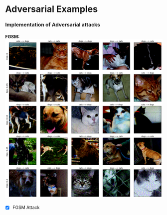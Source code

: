 # Adversarial Examples
### Implementation of Adversarial attacks 

#### FGSM: ![](https://github.com/pooyamoini/Adversarial-Examples/blob/master/FGSM/AdversarialExamples_files/AdversarialExamples_25_0.png)

- [x] FGSM Attack
